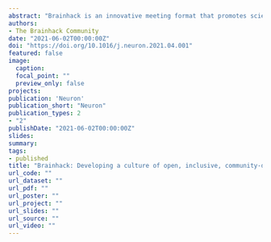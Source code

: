 ```yaml
---
abstract: "Brainhack is an innovative meeting format that promotes scientific collaboration and education in an open, inclusive environment. This NeuroView describes the myriad benefits for participants and the research community and how Brainhacks complement conventional formats to augment scientific progress."
authors:
- The Brainhack Community
date: "2021-06-02T00:00:00Z"
doi: "https://doi.org/10.1016/j.neuron.2021.04.001"
featured: false
image:
  caption:
  focal_point: ""
  preview_only: false
projects:
publication: 'Neuron'
publication_short: "Neuron"
publication_types: 2
- "2"
publishDate: "2021-06-02T00:00:00Z"
slides:
summary:
tags:
- published
title: "Brainhack: Developing a culture of open, inclusive, community-driven neuroscience"
url_code: ""
url_dataset: ""
url_pdf: ""
url_poster: ""
url_project: ""
url_slides: ""
url_source: ""
url_video: ""
---
```

